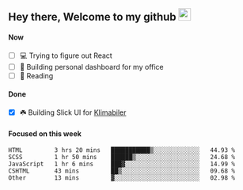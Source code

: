 ## Hey there, Welcome to my github <img src="https://media.giphy.com/media/hvRJCLFzcasrR4ia7z/giphy.gif" width="25px">

#### Now
- [ ] 💻 Trying to figure out React
- [ ] 🚀 Building personal dashboard for my office
- [ ] 📕 Reading

#### Done
- [x] ☘️ Building Slick UI for [Klimabiler](https://klimabiler.dk)
 
 #### Focused on this week
<!--START_SECTION:waka-->

```text
HTML         3 hrs 20 mins   ███████████▒░░░░░░░░░░░░░   44.93 %
SCSS         1 hr 50 mins    ██████▒░░░░░░░░░░░░░░░░░░   24.68 %
JavaScript   1 hr 6 mins     ███▓░░░░░░░░░░░░░░░░░░░░░   14.99 %
CSHTML       43 mins         ██▒░░░░░░░░░░░░░░░░░░░░░░   09.68 %
Other        13 mins         ▓░░░░░░░░░░░░░░░░░░░░░░░░   02.98 %
```

<!--END_SECTION:waka-->

